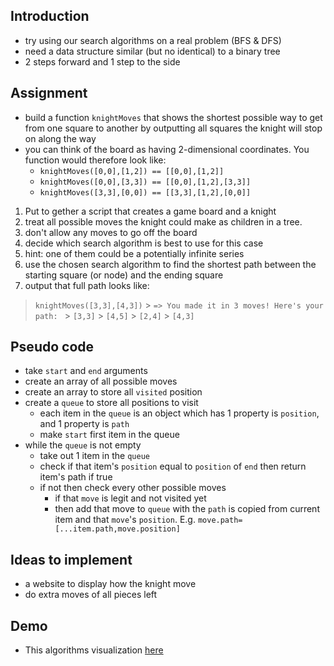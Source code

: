 ## Introduction

- try using our search algorithms on a real problem (BFS & DFS)
- need a data structure similar (but no identical) to a binary tree
- 2 steps forward and 1 step to the side

## Assignment

- build a function `knightMoves` that shows the shortest possible way to get from one square to another by outputting all squares the knight will stop on along the way
- you can think of the board as having 2-dimensional coordinates. You function would therefore look like:
  - `knightMoves([0,0],[1,2]) == [[0,0],[1,2]]`
  - `knightMoves([0,0],[3,3]) == [[0,0],[1,2],[3,3]]`
  - `knightMoves([3,3],[0,0]) == [[3,3],[1,2],[0,0]]`

1. Put to gether a script that creates a game board and a knight
2. treat all possible moves the knight could make as children in a tree.
3. don't allow any moves to go off the board
4. decide which search algorithm is best to use for this case
5. hint: one of them could be a potentially infinite series
6. use the chosen search algorithm to find the shortest path between the starting square (or node) and the ending square
7. output that full path looks like:

> `knightMoves([3,3],[4,3])` > `=> You made it in 3 moves! Here's your path: ` > `[3,3]` > `[4,5]` > `[2,4]` > `[4,3]`

## Pseudo code

- take `start` and `end` arguments
- create an array of all possible moves
- create an array to store all `visited` position
- create a `queue` to store all positions to visit
  - each item in the `queue` is an object which has 1 property is `position`, and 1 property is `path`
  - make `start` first item in the queue
- while the `queue` is not empty
  - take out 1 item in the `queue`
  - check if that item's `position` equal to `position` of `end` then return item's path if true
  - if not then check every other possible moves
    - if that `move` is legit and not visited yet
    - then add that move to `queue` with the `path` is copied from current item and that `move`'s `position`. E.g. `move.path=[...item.path,move.position]`

## Ideas to implement

- a website to display how the knight move
- do extra moves of all pieces left

## Demo

- This algorithms visualization [here](https://knighttravailstop.netlify.app/)
